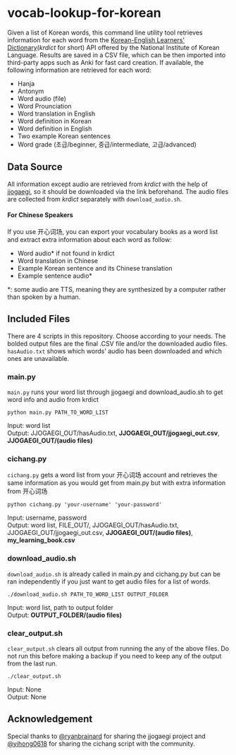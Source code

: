 # vocab-lookup-for-korean
Given a list of Korean words, this command line utility tool retrieves information for each word from the [Korean-English Learners' Dictionary](https://krdict.korean.go.kr/eng/mainAction?nation=eng)(*krdict* for short) API offered by the National Institute of Korean Language. Results are saved in a CSV file, which can be then imported into third-party apps such as Anki for fast card creation. If available, the following information are retrieved for each word:

- Hanja
- Antonym
- Word audio (file)
- Word Prounciation
- Word translation in English
- Word definition in Korean
- Word definition in English
- Two example Korean sentences
- Word grade (초급/beginner, 중급/intermediate, 고급/advanced)  

## Data Source
All information except audio are retrieved from *krdict* with the help of [jjogaegi](https://github.com/liy-che/jjogaegi), so it should be downloaded via the link beforehand. The audio files are collected from *krdict* separately with `download_audio.sh`.

#### For Chinese Speakers
If you use 开心词场, you can export your vocabulary books as a word list and extract extra information about each word as follow:
- Word audio* if not found in krdict
- Word translation in Chinese
- Example Korean sentence and its Chinese translation
- Example sentence audio*

*: some audio are TTS, meaning they are synthesized by a computer rather than spoken by a human.

## Included Files
There are 4 scripts in this repository. Choose according to your needs. The bolded output files are the final .CSV file and/or the downloaded audio files. `hasAudio.txt` shows which words' audio has been downloaded and which ones are unavailable.

### main.py
`main.py` runs your word list through jjogaegi and download_audio.sh to get word info and audio from krdict
```
python main.py PATH_TO_WORD_LIST
```
Input: word list </br>
Output: JJOGAEGI_OUT/hasAudio.txt, **JJOGAEGI_OUT/jjogaegi_out.csv**, **JJOGAEGI_OUT/(audio files)**

### cichang.py
`cichang.py` gets a word list from your 开心词场 account and retrieves the same information as you would get from main.py but with extra information from 开心词场
```
python cichang.py 'your-username' 'your-password'
```
Input: username, password </br>
Output: word list, FILE_OUT/, JJOGAEGI_OUT/hasAudio.txt, JJOGAEGI_OUT/jjogaegi_out.csv, **JJOGAEGI_OUT/(audio files)**, **my_learning_book.csv**

### download_audio.sh
`download_audio.sh` is already called in main.py and cichang.py but can be ran independently if you just want to get audio files for a list of words.
```
./download_audio.sh PATH_TO_WORD_LIST OUTPUT_FOLDER
```
Input: word list, path to output folder </br>
Output: **OUTPUT_FOLDER/(audio files)**

### clear_output.sh
`clear_output.sh` clears all output from running the any of the above files. Do not run this before making a backup if you need to keep any of the output from the last run.
```
./clear_output.sh
```
Input: None </br>
Output: None

## Acknowledgement
Special thanks to [@ryanbrainard](https://github.com/ryanbrainard) for sharing the jjogaegi project and [@yihong0618](https://github.com/yihong0618) for sharing the cichang script with the community.
